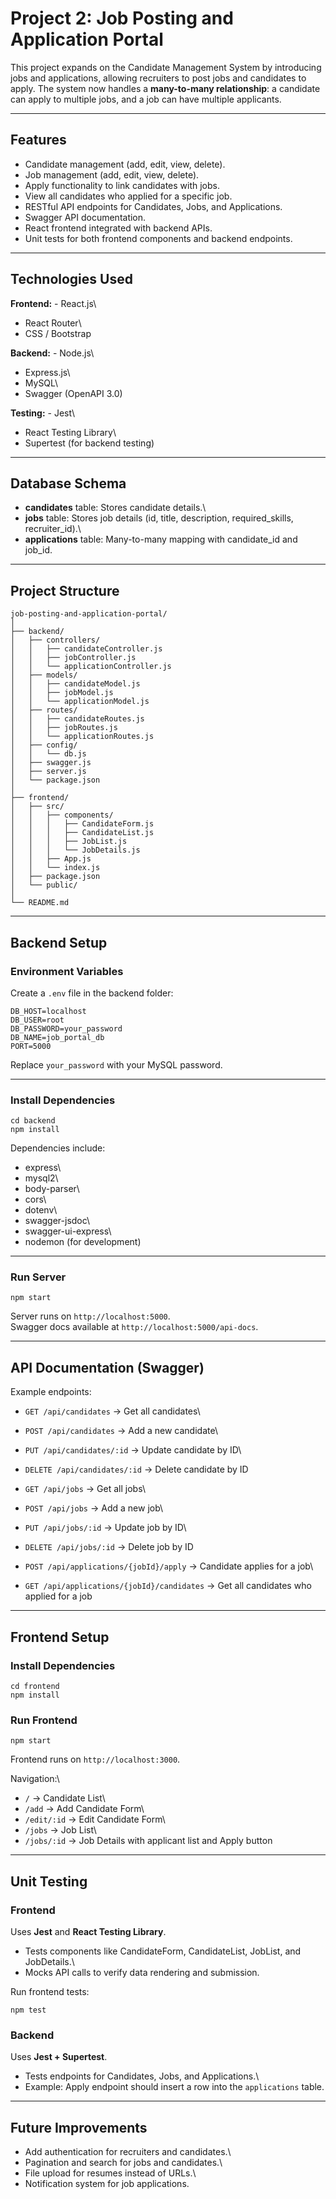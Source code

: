 # Project 2: Job Posting and Application Portal

This project expands on the Candidate Management System by introducing
jobs and applications, allowing recruiters to post jobs and candidates
to apply. The system now handles a **many-to-many relationship**: a
candidate can apply to multiple jobs, and a job can have multiple
applicants.

------------------------------------------------------------------------

## Features

-   Candidate management (add, edit, view, delete).
-   Job management (add, edit, view, delete).
-   Apply functionality to link candidates with jobs.
-   View all candidates who applied for a specific job.
-   RESTful API endpoints for Candidates, Jobs, and Applications.
-   Swagger API documentation.
-   React frontend integrated with backend APIs.
-   Unit tests for both frontend components and backend endpoints.

------------------------------------------------------------------------

## Technologies Used

**Frontend:** - React.js\
- React Router\
- CSS / Bootstrap

**Backend:** - Node.js\
- Express.js\
- MySQL\
- Swagger (OpenAPI 3.0)

**Testing:** - Jest\
- React Testing Library\
- Supertest (for backend testing)

------------------------------------------------------------------------

## Database Schema

-   **candidates** table: Stores candidate details.\
-   **jobs** table: Stores job details (id, title, description,
    required_skills, recruiter_id).\
-   **applications** table: Many-to-many mapping with candidate_id and
    job_id.

------------------------------------------------------------------------

## Project Structure

    job-posting-and-application-portal/
    │
    ├── backend/
    │   ├── controllers/
    │   │   ├── candidateController.js
    │   │   ├── jobController.js
    │   │   └── applicationController.js
    │   ├── models/
    │   │   ├── candidateModel.js
    │   │   ├── jobModel.js
    │   │   └── applicationModel.js
    │   ├── routes/
    │   │   ├── candidateRoutes.js
    │   │   ├── jobRoutes.js
    │   │   └── applicationRoutes.js
    │   ├── config/
    │   │   └── db.js
    │   ├── swagger.js
    │   ├── server.js
    │   └── package.json
    │
    ├── frontend/
    │   ├── src/
    │   │   ├── components/
    │   │   │   ├── CandidateForm.js
    │   │   │   ├── CandidateList.js
    │   │   │   ├── JobList.js
    │   │   │   └── JobDetails.js
    │   │   ├── App.js
    │   │   └── index.js
    │   ├── package.json
    │   └── public/
    │
    └── README.md

------------------------------------------------------------------------

## Backend Setup

### Environment Variables

Create a `.env` file in the backend folder:

    DB_HOST=localhost
    DB_USER=root
    DB_PASSWORD=your_password
    DB_NAME=job_portal_db
    PORT=5000

Replace `your_password` with your MySQL password.

------------------------------------------------------------------------

### Install Dependencies

    cd backend
    npm install

Dependencies include:

-   express\
-   mysql2\
-   body-parser\
-   cors\
-   dotenv\
-   swagger-jsdoc\
-   swagger-ui-express\
-   nodemon (for development)

------------------------------------------------------------------------

### Run Server

    npm start

Server runs on `http://localhost:5000`.\
Swagger docs available at `http://localhost:5000/api-docs`.

------------------------------------------------------------------------

## API Documentation (Swagger)

Example endpoints:

-   `GET /api/candidates` → Get all candidates\

-   `POST /api/candidates` → Add a new candidate\

-   `PUT /api/candidates/:id` → Update candidate by ID\

-   `DELETE /api/candidates/:id` → Delete candidate by ID

-   `GET /api/jobs` → Get all jobs\

-   `POST /api/jobs` → Add a new job\

-   `PUT /api/jobs/:id` → Update job by ID\

-   `DELETE /api/jobs/:id` → Delete job by ID

-   `POST /api/applications/{jobId}/apply` → Candidate applies for a job\

-   `GET /api/applications/{jobId}/candidates` → Get all candidates who applied
    for a job

------------------------------------------------------------------------

## Frontend Setup

### Install Dependencies

    cd frontend
    npm install

### Run Frontend

    npm start

Frontend runs on `http://localhost:3000`.

Navigation:\
- `/` → Candidate List\
- `/add` → Add Candidate Form\
- `/edit/:id` → Edit Candidate Form\
- `/jobs` → Job List\
- `/jobs/:id` → Job Details with applicant list and Apply button

------------------------------------------------------------------------

## Unit Testing

### Frontend

Uses **Jest** and **React Testing Library**.

-   Tests components like CandidateForm, CandidateList, JobList, and
    JobDetails.\
-   Mocks API calls to verify data rendering and submission.

Run frontend tests:

    npm test

### Backend

Uses **Jest + Supertest**.

-   Tests endpoints for Candidates, Jobs, and Applications.\
-   Example: Apply endpoint should insert a row into the `applications`
    table.

------------------------------------------------------------------------

## Future Improvements

-   Add authentication for recruiters and candidates.\
-   Pagination and search for jobs and candidates.\
-   File upload for resumes instead of URLs.\
-   Notification system for job applications.
